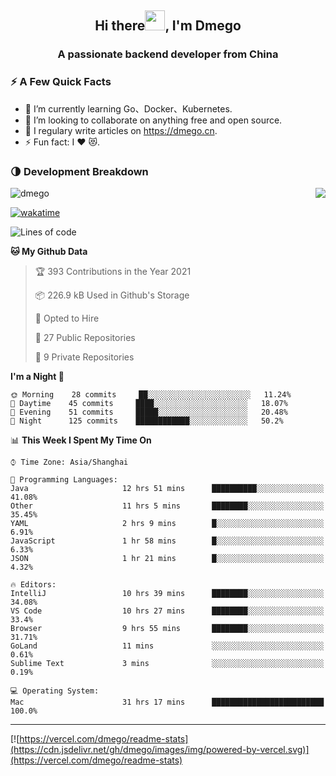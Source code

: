 <h2 align="center">Hi there<img src="https://cdn.jsdelivr.net/gh/dmego/images/img/Hi.gif" height="32" />, I'm Dmego </h2>
<h3 align="center">A passionate backend developer from China</h3>

### ⚡️ A Few Quick Facts

<ul>
    <li> 🌱 I’m currently learning Go、Docker、Kubernetes.</li>
    <li> 👯 I’m looking to collaborate on anything free and open source.</li>
    <li> 📝 I regulary write articles on <a href="https://dmego.cn">https://dmego.cn</a>.</li>
    <li> ⚡ Fun fact: I ❤️ 😻.</li>
</ul>

### 🌗 Development Breakdown

<img src="https://komarev.com/ghpvc/?username=dmego" alt="dmego" />

<img align="right" src="https://readme-stats-dmego.vercel.app/api?username=dmego&show_icons=true&icon_color=1573B3&hide_title=true&text_color=718096&bg_color=00000000&hide_border=true"/>

[![wakatime](https://wakatime.com/badge/user/d60a93cb-3bd3-4d85-a9a8-8f81e41616d8.svg)](https://wakatime.com/@d60a93cb-3bd3-4d85-a9a8-8f81e41616d8)

<!--START_SECTION:waka-->
![Lines of code](https://img.shields.io/badge/From%20Hello%20World%20I%27ve%20Written-247482%20lines%20of%20code-blue)

**🐱 My Github Data** 

> 🏆 393 Contributions in the Year 2021
 > 
> 📦 226.9 kB Used in Github's Storage 
 > 
> 💼 Opted to Hire
 > 
> 📜 27 Public Repositories 
 > 
> 🔑 9 Private Repositories  
 > 
**I'm a Night 🦉** 

```text
🌞 Morning    28 commits     ██░░░░░░░░░░░░░░░░░░░░░░░   11.24% 
🌆 Daytime    45 commits     ████░░░░░░░░░░░░░░░░░░░░░   18.07% 
🌃 Evening    51 commits     █████░░░░░░░░░░░░░░░░░░░░   20.48% 
🌙 Night      125 commits    ████████████░░░░░░░░░░░░░   50.2%

```


📊 **This Week I Spent My Time On** 

```text
⌚︎ Time Zone: Asia/Shanghai

💬 Programming Languages: 
Java                     12 hrs 51 mins      ██████████░░░░░░░░░░░░░░░   41.08% 
Other                    11 hrs 5 mins       ████████░░░░░░░░░░░░░░░░░   35.45% 
YAML                     2 hrs 9 mins        █░░░░░░░░░░░░░░░░░░░░░░░░   6.91% 
JavaScript               1 hr 58 mins        █░░░░░░░░░░░░░░░░░░░░░░░░   6.33% 
JSON                     1 hr 21 mins        █░░░░░░░░░░░░░░░░░░░░░░░░   4.32%

🔥 Editors: 
IntelliJ                 10 hrs 39 mins      ████████░░░░░░░░░░░░░░░░░   34.08% 
VS Code                  10 hrs 27 mins      ████████░░░░░░░░░░░░░░░░░   33.4% 
Browser                  9 hrs 55 mins       ████████░░░░░░░░░░░░░░░░░   31.71% 
GoLand                   11 mins             ░░░░░░░░░░░░░░░░░░░░░░░░░   0.61% 
Sublime Text             3 mins              ░░░░░░░░░░░░░░░░░░░░░░░░░   0.19%

💻 Operating System: 
Mac                      31 hrs 17 mins      █████████████████████████   100.0%

```


<!--END_SECTION:waka-->

---

[![https://vercel.com/dmego/readme-stats](https://cdn.jsdelivr.net/gh/dmego/images/img/powered-by-vercel.svg)](https://vercel.com/dmego/readme-stats)

